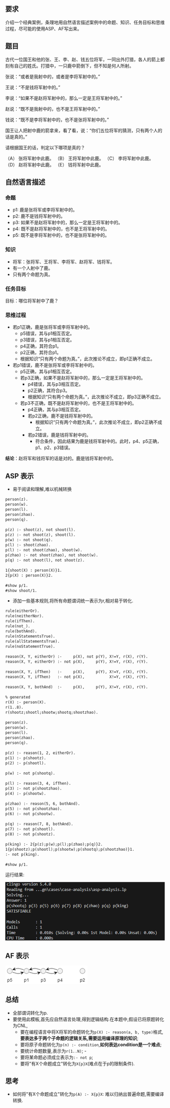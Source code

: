 ## 要求
介绍一个经典案例，条理地用自然语言描述案例中的命题、知识、任务目标和思维过程，尽可能的使用ASP、AF写出来。

<!-- ## 题目0
阿德里安、布福德和卡特三人去餐馆吃饭，他们每人要的不是火腿就是猪排。

（1）	如果阿德里安要的是火腿，那么布福德要的就是猪排。

（2）	阿德里安或卡特要的是火腿，但是不会两人都要火腿。

（3）	布福德和卡特不会两人都要猪排。

谁昨天要的是火腿，今天要的是猪排？

## 解答
根据（1）和（2），如果阿德里安要的是火腿，那么布福德要的就是猪排，卡特要的也是猪排。这种情况与（3）矛盾。因此，阿德里安要的只能是猪排。

于是，根据（2），卡特要的只能是火腿。

因此，只有布福德才能昨天要火腿，今天要猪排。
 -->


## 题目
古代一位国王和他的张、王、李、赵、钱五位将军，一同出外打猎，各人的箭上都刻有自己的姓氏。打猎中，一只鹿中箭倒下，但不知是何人所射。

张说：“或者是我射中的，或者是李将军射中的。”

王说：“不是钱将军射中的。”

李说：“如果不是赵将军射中的，那么一定是王将军射中的。”

赵说：“既不是我射中的，也不是王将军射中的。”

钱说：“既不是李将军射中的，也不是张将军射中的。”

国王让人把射中鹿的箭拿来，看了看，说：“你们五位将军的猜测，只有两个人的话是真的。”

请根据国王的话，判定以下哪项是真的？

（A）	张将军射中此鹿。
（B）	王将军射中此鹿。
（C）	李将军射中此鹿。
（D）	赵将军射中此鹿。
（E）	钱将军射中此鹿。

<!-- ## 解答
在五位将军的话语中，张将军的话和钱将军的话是矛盾的，张将军的话具有“p 或者 q”的形式，其中 p 表示“张将军射中此鹿”，q 表示“李将军射中此鹿”；钱将军的话恰好具有“非 p 并且非 q”的形式，根据复合命题的负命题的知识，可以确定张将军和钱将军的话是相互否定的，亦即两个人的话中必有一真，必有一假。另外，李将军的话和赵将军的话也是矛盾的，李将军的话具有“如果非 P，那么 q”的形式，其中，p 表示“赵将军射中此鹿”，q 表示“王将军射中此鹿”；赵将军的话恰好具有“非 p 并且非 q”的形式，根据复合命题的负命题的知识，可以确定李将军和赵将军的话是相互否定的，亦即两个人的话中必有一真，必有一假。这样，不论张将军和钱将军。李将军和赵将军的话中，何者为真，何者为假，但可以肯定其中必有两个人的话是真的，那么，根据题意，剩下王将军所说的话就一定是假话。王将军说的是“不是钱将军射中此鹿”，既然此话为假，那就可以断定是钱将军射中此鹿的。确定了是钱将军射中此鹿的，就可以知道张将军的话是假的， 
**钱将军的话是真的**；李将军的话是假的，**赵将军的话是真的**。

解答此类试题，具有了复合命题及负复合命题的等值命题的有关知识，确定了哪两对复合命题具有矛盾关系，就比较容易了。 -->


## 自然语言描述
### 命题
- p1: 鹿是张将军或李将军射中的。
- p2: 鹿不是钱将军射中的。
- p3: 如果不是赵将军射中的，那么一定是王将军射中的。
- p4: 既不是赵将军射中的，也不是王将军射中的。
- p5: 既不是李将军射中的，也不是张将军射中的。



### 知识
- 将军：张将军、王将军、李将军、赵将军、钱将军。
- 有一个人射中了鹿。
- 只有两个命题为真。

### 任务目标
目标：哪位将军射中了鹿？

### 思维过程
- 若p1正确，鹿是张将军或李将军射中的。
  - p5错误，其与p1相互否定。
  - p3错误，其与p1相互否定。
  - p4正确，其符合p1。
  - p2正确，其符合p1。
  - 根据知识“只有两个命题为真。”，此次推论不成立，即p1正确不成立。
- 若p1错误，鹿不是张将军或李将军射中的。
  - p5正确，其与p1相互否定。
  - 若p3正确，如果不是赵将军射中的，那么一定是王将军射中的。
    - p4错误，其与p3相互否定。
    - p2正确，其符合p3。
    - 根据知识“只有两个命题为真。”，此次推论不成立，即p3正确不成立。
  - 若p3不正确，既不是赵将军射中的，也不是王将军射中的。
    - p4正确，其与p3相互否定。
    - 若p2正确，鹿不是钱将军射中的。
      - 根据知识“只有两个命题为真。”，此次推论不成立，即p2正确不成立。
    - 若p2错误，鹿是钱将军射中的。
      - 符合条件，因此结果为鹿是钱将军射中的。此时，p4、p5正确，p1、p2、p3错误。

**结论**：赵将军和钱将军的话是对的。鹿是钱将军射中的。

## ASP 表示
- 易于阅读和理解,难以机械转换
```
person(z).
person(w).
person(l).
person(zhao).
person(q).

p(z) :- shoot(z), not shoot(l).
p(z) :- not shoot(z), shoot(l).
p(w) :- not shoot(q).
p(l) :- shoot(zhao).
p(l) :- not shoot(zhao), shoot(w).
p(zhao) :- not shoot(zhao), not shoot(w).
p(q) :- not shoot(l), not shoot(z).

1{shoot(X) : person(X)}1.
2{p(X) : person(X)}2.

#show p/1.
#show shoot/1.
```

- 添加一些基本规则,将所有命题谓词统一表示为r,相对易于转化.
```
rule(eitherOr).
rule(neitherNor).
rule(ifThen).
rule(not_).
rule(bothAnd). 
rule(nStatementsTrue).
rule(allStatementsTrue).
rule(noStatementTrue).

reason(X, Y, eitherOr) :-     p(X), not p(Y), X!=Y, r(X), r(Y).
reason(X, Y, eitherOr) :- not p(X),     p(Y), X!=Y, r(X), r(Y).

reason(X, Y, ifThen)   :-     p(X),     p(Y), X!=Y, r(X), r(Y).
reason(X, Y, ifThen)   :- not p(X),           X!=Y, r(X), r(Y).

reason(X, Y, bothAnd)  :-     p(X),     p(Y), X!=Y, r(X), r(Y).

% generated
r(X) :- person(X).
r(1..8).
r(shootz;shootl;shootw;shootq;shootzhao).

person(z).
person(w).
person(l).
person(zhao).
person(q).

p(z) :- reason(1, 2, eitherOr).
p(1) :- p(shootz).
p(2) :- p(shootl).

p(w) :- not p(shootq).

p(l) :- reason(3, 4, ifThen).
p(3) :- not p(shootzhao).
p(4) :- p(shootw).

p(zhao) :- reason(5, 6, bothAnd).
p(5) :- not p(shootzhao).
p(6) :- not p(shootw).

p(q) :- reason(7, 8, bothAnd).
p(7) :- not p(shootl).
p(8) :- not p(shootz).

p(king) :- 2{p(z);p(w);p(l);p(zhao);p(q)}2.
1{p(shootz);p(shootl);p(shootw);p(shootq);p(shootzhao)}1.
:- not p(king).

#show p/1.
```

运行结果:

<!-- ![alt text](image-1.png) -->
![alt text](image-2.png)

## AF 表示
![AF表示](image.png)

## 总结
- 全部谓词转化为p.
- 要使用此模板,首先应自然语言处理,得到逻辑结构.在本题中,假设已将原题转化为CNL,
  - 要在编程语言中将X将军的命题转化为`p(X) :- reason(a, b, type)`格式,**要表达多于两个子命题的逻辑关系,需要运用编译原理的知识**;
  - 要将原子命题转化为`p(n) :- condition`,**如何表达condition是一个难点**;
  - 要统计命题数量,表示为`r(1..N)`;  - 
  - 要将某命题必须成立表示为`:- not p`;
  - 要将"有X个命题成立"转化为`X{p}X`(难点在于p的限制条件).

## 思考
- 如何将"有X个命题成立"转化为`p(A) :- X{p}X`: 难以归纳出普遍命题,需要编译转换.